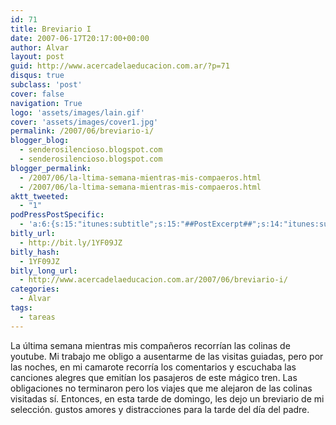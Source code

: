 ```yaml
---
id: 71
title: Breviario I
date: 2007-06-17T20:17:00+00:00
author: Alvar
layout: post
guid: http://www.acercadelaeducacion.com.ar/?p=71
disqus: true
subclass: 'post'
cover: false
navigation: True
logo: 'assets/images/lain.gif'
cover: 'assets/images/cover1.jpg'
permalink: /2007/06/breviario-i/
blogger_blog:
  - senderosilencioso.blogspot.com
  - senderosilencioso.blogspot.com
blogger_permalink:
  - /2007/06/la-ltima-semana-mientras-mis-compaeros.html
  - /2007/06/la-ltima-semana-mientras-mis-compaeros.html
aktt_tweeted:
  - "1"
podPressPostSpecific:
  - 'a:6:{s:15:"itunes:subtitle";s:15:"##PostExcerpt##";s:14:"itunes:summary";s:15:"##PostExcerpt##";s:15:"itunes:keywords";s:17:"##WordPressCats##";s:13:"itunes:author";s:10:"##Global##";s:15:"itunes:explicit";s:7:"Default";s:12:"itunes:block";s:7:"Default";}'
bitly_url:
  - http://bit.ly/1YF09JZ
bitly_hash:
  - 1YF09JZ
bitly_long_url:
  - http://www.acercadelaeducacion.com.ar/2007/06/breviario-i/
categories:
  - Alvar
tags:
  - tareas
---
```

La última semana mientras mis compañeros recorrían las colinas de youtube. Mi trabajo me obligo a ausentarme de las visitas guiadas, pero por las noches, en mi camarote recorría los comentarios y  escuchaba las canciones alegres que emitían los pasajeros de este mágico tren. Las obligaciones no terminaron pero los viajes que me alejaron de las colinas visitadas sí.
Entonces, en esta tarde de domingo, les dejo un breviario de mi selección. gustos amores y distracciones para la tarde del día del padre.
<object height="355" width="425">
<param name="movie" value="http://www.youtube.com/v/jzMUQQ0_PnI&amp;rel=1&amp;border=0"></param>
<param name="wmode" value="transparent"></param><embed src="http://www.youtube.com/v/jzMUQQ0_PnI&amp;rel=1&amp;border=0" type="application/x-shockwave-flash" wmode="transparent" height="355" width="425"></embed></object></p>
